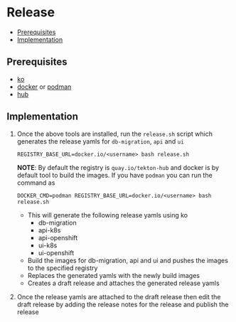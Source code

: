 # Release

- [Prerequisites](#prerequisites)
- [Implementation](implementation)

## Prerequisites

- [ko][ko]
- [docker][docker] or [podman][podman]
- [hub][hub]

## Implementation

1. Once the above tools are installed, run the `release.sh` script which generates the release yamls for `db-migration`, `api` and `ui`

   ```
   REGISTRY_BASE_URL=docker.io/<username> bash release.sh
   ```

   **NOTE**: By default the registry is `quay.io/tekton-hub` and docker is by default tool to build the images. If you have `podman` you can run the command as

   ```
   DOCKER_CMD=podman REGISTRY_BASE_URL=docker.io/<username> bash release.sh
   ```

   - This will generate the following release yamls using ko
     - db-migration
     - api-k8s
     - api-openshift
     - ui-k8s
     - ui-openshift
   - Build the images for db-migration, api and ui and pushes the images to the specified registry
   - Replaces the generated yamls with the newly build images
   - Creates a draft release and attaches the generated release yamls

2. Once the release yamls are attached to the draft release then edit the draft release by adding the release notes for the release and publish the release

[ko]: https://github.com/google/ko
[docker]: https://docs.docker.com/engine/install/
[podman]: https://podman.io/getting-started/installation
[hub]: https://github.com/github/hub#installation
